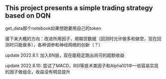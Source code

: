 ## This project presents a simple trading strategy based on DQN

get_data那个notebook如果想跑要用自己的token


接下来大概的方向：改进所用因子，用期货数据（回测时允许做多和做空，现在回测时只能做多），各种调参和神经网络的创新（？）

update 2022.8.1: 加入BN层，现在能稳定跑出尚可的超额收益

update 2022.8.10: 尝试了MACD，RSI等技术类因子和Alpha101中一些容易实现的因子做组合，收益没有明显提升
